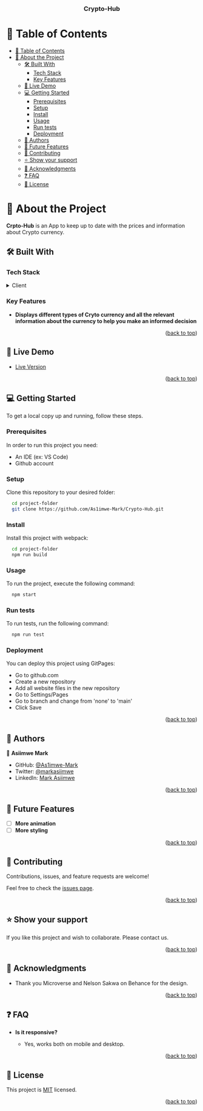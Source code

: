 <a name="readme-top"></a>

<div align="center">
  <br/>

  <h3><b>Crypto-Hub</b></h3>

</div>

# 📗 Table of Contents

- [📗 Table of Contents](#-table-of-contents)
- [📖 About the Project ](#-about-the-project-)
  - [🛠 Built With ](#-built-with-)
    - [Tech Stack ](#tech-stack-)
    - [Key Features ](#key-features-)
  - [🚀 Live Demo ](#-live-demo-)
  - [💻 Getting Started ](#-getting-started-)
    - [Prerequisites](#prerequisites)
    - [Setup](#setup)
    - [Install](#install)
    - [Usage](#usage)
    - [Run tests](#run-tests)
    - [Deployment](#deployment)
  - [👥 Authors ](#-authors-)
  - [🔭 Future Features ](#-future-features-)
  - [🤝 Contributing ](#-contributing-)
  - [⭐️ Show your support ](#️-show-your-support-)
  - [🙏 Acknowledgments ](#-acknowledgments-)
  - [❓ FAQ ](#-faq-)
  - [📝 License ](#-license-)

# 📖 About the Project <a name="about-project"></a>

**Crpto-Hub** is an App to keep up to date with the prices and information about Crypto currency.

## 🛠 Built With <a name="built-with"></a>

### Tech Stack <a name="tech-stack"></a>

<details>
  <summary>Client</summary>
  <ul>
    <li><a href="https://developer.mozilla.org/en-US/docs/Web/HTML">HTML</a></li>
    <li><a href="https://developer.mozilla.org/en-US/docs/Web/CSS">CSS</a></li>
    <li><a href="https://developer.mozilla.org/en-US/docs/Web/javascript">JavaScript</a></li>
    <li><a href="https://reactjs.org/">React.js</a></li>
    <li><a href="https://redux.js.org/">Redux.js</a></li>

  </ul>
</details>

### Key Features <a name="key-features"></a>

- **Displays different types of Cryto currency and all the relevant information about the currency to help you make an informed decision**

<p align="right">(<a href="#readme-top">back to top</a>)</p>

## 🚀 Live Demo <a name="live-demo"></a>

- [Live Version](https://crypto-hub.onrender.com/)

<p align="right">(<a href="#readme-top">back to top</a>)</p>


## 💻 Getting Started <a name="getting-started"></a>

To get a local copy up and running, follow these steps.

### Prerequisites

In order to run this project you need:

- An IDE (ex: VS Code)
- Github account

### Setup

Clone this repository to your desired folder:

```sh
  cd project-folder
  git clone https://github.com/As1imwe-Mark/Crypto-Hub.git
```

### Install

Install this project with webpack:

```sh
  cd project-folder
  npm run build
```

### Usage

To run the project, execute the following command:


```sh
  npm start
```

### Run tests

To run tests, run the following command:

```sh
  npm run test
```

### Deployment

You can deploy this project using GitPages:

- Go to github.com
- Create a new repository
- Add all website files in the new repository
- Go to Settings/Pages
- Go to branch and change from 'none' to 'main'
- Click Save

<p align="right">(<a href="#readme-top">back to top</a>)</p>

## 👥 Authors <a name="authors"></a>

👤 **Asiimwe Mark**

- GitHub: [@As1imwe-Mark](https://github.com/As1imwe-Mark)
- Twitter: [@markasiimwe](https://twitter.com/MarkAsiimwe?t=fPfXM4CV3OU6gKMNB1RGDA&s=09)
- LinkedIn: [Mark Asiimwe](https://www.linkedin.com/in/mark-asiimwe-0ab0611ab)

<p align="right">(<a href="#readme-top">back to top</a>)</p>

## 🔭 Future Features <a name="future-features"></a>

- [ ] **More animation**
- [ ] **More styling**

<p align="right">(<a href="#readme-top">back to top</a>)</p>

## 🤝 Contributing <a name="contributing"></a>

Contributions, issues, and feature requests are welcome!

Feel free to check the [issues page](../../issues/).

<p align="right">(<a href="#readme-top">back to top</a>)</p>

## ⭐️ Show your support <a name="support"></a>

If you like this project and wish to collaborate. Please contact us.

<p align="right">(<a href="#readme-top">back to top</a>)</p>

## 🙏 Acknowledgments <a name="acknowledgements"></a>

- Thank you Microverse and Nelson Sakwa on Behance for the design.

<p align="right">(<a href="#readme-top">back to top</a>)</p>

## ❓ FAQ <a name="faq"></a>

- **Is it responsive?**

  - Yes, works both on mobile and desktop.

<p align="right">(<a href="#readme-top">back to top</a>)</p>

## 📝 License <a name="license"></a>

This project is [MIT](./LICENSE) licensed.

<p align="right">(<a href="#readme-top">back to top</a>)</p>
